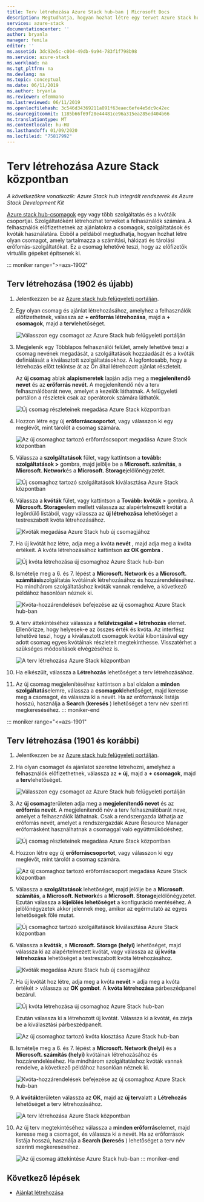 ```yaml
---
title: Terv létrehozása Azure Stack hub-ban | Microsoft Docs
description: Megtudhatja, hogyan hozhat létre egy tervet Azure Stack hubhoz, amely lehetővé teszi, hogy az előfizetők virtuális gépeket hozzanak létre.
services: azure-stack
documentationcenter: ''
author: bryanla
manager: femila
editor: ''
ms.assetid: 3dc92e5c-c004-49db-9a94-783f1f798b98
ms.service: azure-stack
ms.workload: na
ms.tgt_pltfrm: na
ms.devlang: na
ms.topic: conceptual
ms.date: 06/11/2019
ms.author: bryanla
ms.reviewer: efemmano
ms.lastreviewed: 06/11/2019
ms.openlocfilehash: 3c546d34369211a091f63eaec6efe4e5dc9c42ec
ms.sourcegitcommit: 1185b66f69f28e44481ce96a315ea285ed404b66
ms.translationtype: MT
ms.contentlocale: hu-HU
ms.lasthandoff: 01/09/2020
ms.locfileid: "75817992"
---
```

# <a name="create-a-plan-in-azure-stack-hub"></a>Terv létrehozása Azure Stack központban

*A következőkre vonatkozik: Azure Stack hub integrált rendszerek és Azure Stack Development Kit*

[Azure stack hub-csomagok](azure-stack-overview.md) egy vagy több szolgáltatás és a kvótáik csoportjai. Szolgáltatóként létrehozhat terveket a felhasználók számára. A felhasználók előfizethetnek az ajánlatokra a csomagok, szolgáltatások és kvóták használatára. Ebből a példából megtudhatja, hogyan hozhat létre olyan csomagot, amely tartalmazza a számítási, hálózati és tárolási erőforrás-szolgáltatókat. Ez a csomag lehetővé teszi, hogy az előfizetők virtuális gépeket építsenek ki.

::: moniker range=">=azs-1902"
## <a name="create-a-plan-1902-and-later"></a>Terv létrehozása (1902 és újabb)

1. Jelentkezzen be az [Azure stack hub felügyeleti portálján](https://adminportal.local.azurestack.external).

2. Egy olyan csomag és ajánlat létrehozásához, amelyhez a felhasználók előfizethetnek, válassza az **+ erőforrás létrehozása**, majd a **+ csomagok**, majd a **terv**lehetőséget.
  
   ![Válasszon egy csomagot az Azure Stack hub felügyeleti portálján](media/azure-stack-create-plan/select-plan.png)

3. Megjelenik egy Többlapos felhasználói felület, amely lehetővé teszi a csomag nevének megadását, a szolgáltatások hozzáadását és a kvóták definiálását a kiválasztott szolgáltatásokhoz. A legfontosabb, hogy a létrehozás előtt tekintse át az Ön által létrehozott ajánlat részleteit.

   Az **új csomag** ablak **alapismeretek** lapján adja meg a **megjelenítendő nevet** és az **erőforrás nevét**. A megjelenítendő név a terv felhasználóbarát neve, amelyet a kezelők láthatnak. A felügyeleti portálon a részletek csak az operátorok számára láthatók.

   ![Új csomag részleteinek megadása Azure Stack központban](media/azure-stack-create-plan/plan-name.png)

4. Hozzon létre egy új **erőforráscsoportot**, vagy válasszon ki egy meglévőt, mint tárolót a csomag számára.

   ![Az új csomaghoz tartozó erőforráscsoport megadása Azure Stack központban](media/azure-stack-create-plan/resource-group.png)

5. Válassza a **szolgáltatások** fület, vagy kattintson a **tovább: szolgáltatások >** gombra, majd jelölje be a **Microsoft. számítás**, a **Microsoft. Network**és a **Microsoft. Storage**jelölőnégyzetét.
  
   ![Új csomaghoz tartozó szolgáltatások kiválasztása Azure Stack központban](media/azure-stack-create-plan/services.png)

6. Válassza a **kvóták** fület, vagy kattintson a **Tovább: kvóták >** gombra. A **Microsoft. Storage**elem mellett válassza az alapértelmezett kvótát a legördülő listából, vagy válassza az **új létrehozása** lehetőséget a testreszabott kvóta létrehozásához.
  
   ![Kvóták megadása Azure Stack hub új csomagjához](media/azure-stack-create-plan/quotas.png)

7. Ha új kvótát hoz létre, adja meg a kvóta **nevét** , majd adja meg a kvóta értékeit. A kvóta létrehozásához kattintson **az OK gombra** .

   ![Új kvóta létrehozása új csomaghoz Azure Stack hub-ban](media/azure-stack-create-plan/new-quota.png)

8. Ismételje meg a 6. és 7. lépést a **Microsoft. Network** és a **Microsoft. számítási**szolgáltatás kvótáinak létrehozásához és hozzárendeléséhez. Ha mindhárom szolgáltatáshoz kvóták vannak rendelve, a következő példához hasonlóan néznek ki.

   ![Kvóta-hozzárendelések befejezése az új csomaghoz Azure Stack hub-ban](media/azure-stack-create-plan/all-quotas-assigned.png)

9. A terv áttekintéséhez válassza a **felülvizsgálat + létrehozás** elemet. Ellenőrizze, hogy helyesek-e az összes érték és kvóta. Az interfész lehetővé teszi, hogy a kiválasztott csomagok kvótái kibontásával egy adott csomag egyes kvótáinak részleteit megtekinthesse. Visszatérhet a szükséges módosítások elvégzéséhez is.

   ![A terv létrehozása Azure Stack központban](media/azure-stack-create-plan/create.png)

10. Ha elkészült, válassza a **Létrehozás** lehetőséget a terv létrehozásához.

11. Az új csomag megjelenítéséhez kattintson a bal oldalon a **minden szolgáltatás**elemre, válassza a **csomagok**lehetőséget, majd keresse meg a csomagot, és válassza ki a nevét. Ha az erőforrások listája hosszú, használja a **Search (keresés** ) lehetőséget a terv név szerinti megkereséséhez.
::: moniker-end

::: moniker range="<=azs-1901"
## <a name="create-a-plan-1901-and-earlier"></a>Terv létrehozása (1901 és korábbi)

1. Jelentkezzen be az [Azure stack hub felügyeleti portálján](https://adminportal.local.azurestack.external).

2. Ha olyan csomagot és ajánlatot szeretne létrehozni, amelyhez a felhasználók előfizethetnek, válassza az **+ új**, majd a **+ csomagok**, majd a **terv**lehetőséget.
  
   ![Válasszon egy csomagot az Azure Stack hub felügyeleti portálján](media/azure-stack-create-plan/select-plan1901.png)

3. Az **új csomag**területen adja meg a **megjelenítendő nevet** és az **erőforrás nevét**. A megjelenítendő név a terv felhasználóbarát neve, amelyet a felhasználók láthatnak. Csak a rendszergazda láthatja az erőforrás nevét, amelyet a rendszergazdák Azure Resource Manager erőforrásként használhatnak a csomaggal való együttműködéshez.

   ![Új csomag részleteinek megadása Azure Stack központban](media/azure-stack-create-plan/plan-name1901.png)

4. Hozzon létre egy új **erőforráscsoportot**, vagy válasszon ki egy meglévőt, mint tárolót a csomag számára.

   ![Az új csomaghoz tartozó erőforráscsoport megadása Azure Stack központban](media/azure-stack-create-plan/resource-group1901.png)

5. Válassza a **szolgáltatások** lehetőséget, majd jelölje be a **Microsoft. számítás**, a **Microsoft. Network**és a **Microsoft. Storage**jelölőnégyzetet. Ezután válassza a **kijelölés lehetőséget** a konfiguráció mentéséhez. A jelölőnégyzetek akkor jelennek meg, amikor az egérmutató az egyes lehetőségek fölé mutat.
  
   ![Új csomaghoz tartozó szolgáltatások kiválasztása Azure Stack központban](media/azure-stack-create-plan/services1901.png)

6. Válassza a **kvóták**, a **Microsoft. Storage (helyi)** lehetőséget, majd válassza ki az alapértelmezett kvótát, vagy válassza az **új kvóta létrehozása** lehetőséget a testreszabott kvóta létrehozásához.
  
   ![Kvóták megadása Azure Stack hub új csomagjához](media/azure-stack-create-plan/quotas1901.png)

7. Ha új kvótát hoz létre, adja meg a kvóta **nevét** > adja meg a kvóta értékét > válassza az **OK gombot**. A **kvóta létrehozása** párbeszédpanel bezárul.

   ![Új kvóta létrehozása új csomaghoz Azure Stack hub-ban](media/azure-stack-create-plan/new-quota1901.png)

   Ezután válassza ki a létrehozott új kvótát. Válassza ki a kvótát, és zárja be a kiválasztási párbeszédpanelt.
  
   ![Az új csomaghoz tartozó kvóta kiosztása Azure Stack hub-ban](media/azure-stack-create-plan/assign-quota1901.png)

8. Ismételje meg a 6. és 7. lépést a **Microsoft. Network (helyi)** és a **Microsoft. számítás (helyi)** kvótáinak létrehozásához és hozzárendeléséhez. Ha mindhárom szolgáltatáshoz kvóták vannak rendelve, a következő példához hasonlóan néznek ki.

   ![Kvóta-hozzárendelések befejezése az új csomaghoz Azure Stack hub-ban](media/azure-stack-create-plan/all-quotas-assigned1901.png)

9. A **kvóták**területen válassza az **OK**, majd az **új terv**alatt a **Létrehozás** lehetőséget a terv létrehozásához.

    ![A terv létrehozása Azure Stack központban](media/azure-stack-create-plan/create1901.png)

10. Az új terv megtekintéséhez válassza a **minden erőforrás**elemet, majd keresse meg a csomagot, és válassza ki a nevét. Ha az erőforrások listája hosszú, használja a **Search (keresés** ) lehetőséget a terv név szerinti megkereséséhez.

    ![Az új csomag áttekintése Azure Stack hub-ban](media/azure-stack-create-plan/plan-overview1901.png)
::: moniker-end

## <a name="next-steps"></a>Következő lépések

* [Ajánlat létrehozása](azure-stack-create-offer.md)
